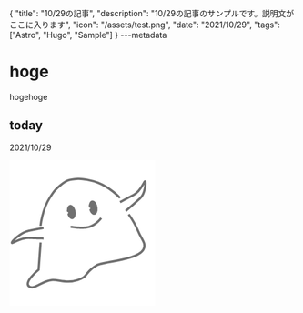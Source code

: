 {
  "title": "10/29の記事",
  "description": "10/29の記事のサンプルです。説明文がここに入ります",
  "icon": "/assets/test.png",
  "date": "2021/10/29",
  "tags": ["Astro", "Hugo", "Sample"]
}
---metadata

# hoge
hogehoge

## today
2021/10/29

![img](/assets/test.png)